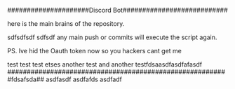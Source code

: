 #####################Discord Bot###########################

here is the main brains of the repository.

sdfsdfsdf
sdfsdf
any main push or commits will execute the script again.

PS. Ive hid the Oauth token now so you hackers cant get me

test test test etses another test and another testfdsaasdfasdfafasdf
#########################################################fdsafsda##
asdfasdf
asdfafds
asdfadf
